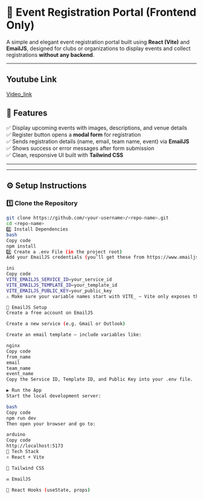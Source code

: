 # 🎉 Event Registration Portal (Frontend Only)

A simple and elegant event registration portal built using **React (Vite)** and **EmailJS**, designed for clubs or organizations to display events and collect registrations **without any backend**.

---
## Youtube Link
[Video_link](https://youtu.be/Pn9vw-C_MHs)

## 🚀 Features

✅ Display upcoming events with images, descriptions, and venue details  
✅ Register button opens a **modal form** for registration  
✅ Sends registration details (name, email, team name, event) via **EmailJS**  
✅ Shows success or error messages after form submission  
✅ Clean, responsive UI built with **Tailwind CSS**

---

---

## ⚙️ Setup Instructions

### 1️⃣ Clone the Repository
```bash
git clone https://github.com/<your-username>/<repo-name>.git
cd <repo-name>
2️⃣ Install Dependencies
bash
Copy code
npm install
3️⃣ Create a .env File (in the project root)
Add your EmailJS credentials (you’ll get these from https://www.emailjs.com):

ini
Copy code
VITE_EMAILJS_SERVICE_ID=your_service_id
VITE_EMAILJS_TEMPLATE_ID=your_template_id
VITE_EMAILJS_PUBLIC_KEY=your_public_key
⚠️ Make sure your variable names start with VITE_ — Vite only exposes those to the frontend.

📧 EmailJS Setup
Create a free account on EmailJS

Create a new service (e.g. Gmail or Outlook)

Create an email template — include variables like:

nginx
Copy code
from_name
email
team_name
event_name
Copy the Service ID, Template ID, and Public Key into your .env file.

▶️ Run the App
Start the local development server:

bash
Copy code
npm run dev
Then open your browser and go to:

arduino
Copy code
http://localhost:5173
🧩 Tech Stack
⚛️ React + Vite

💨 Tailwind CSS

✉️ EmailJS

🧠 React Hooks (useState, props)
